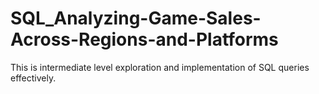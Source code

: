 # SQL_Analyzing-Game-Sales-Across-Regions-and-Platforms
This is intermediate level exploration and implementation of SQL queries effectively.
